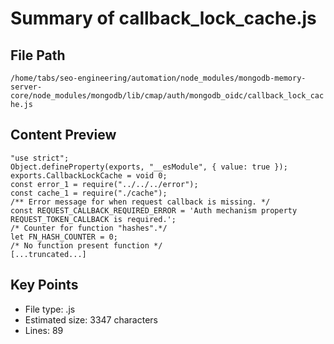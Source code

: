 # Summary of callback_lock_cache.js
  
## File Path
`/home/tabs/seo-engineering/automation/node_modules/mongodb-memory-server-core/node_modules/mongodb/lib/cmap/auth/mongodb_oidc/callback_lock_cache.js`

## Content Preview
```
"use strict";
Object.defineProperty(exports, "__esModule", { value: true });
exports.CallbackLockCache = void 0;
const error_1 = require("../../../error");
const cache_1 = require("./cache");
/** Error message for when request callback is missing. */
const REQUEST_CALLBACK_REQUIRED_ERROR = 'Auth mechanism property REQUEST_TOKEN_CALLBACK is required.';
/* Counter for function "hashes".*/
let FN_HASH_COUNTER = 0;
/* No function present function */
[...truncated...]
```

## Key Points
- File type: .js
- Estimated size: 3347 characters
- Lines: 89
